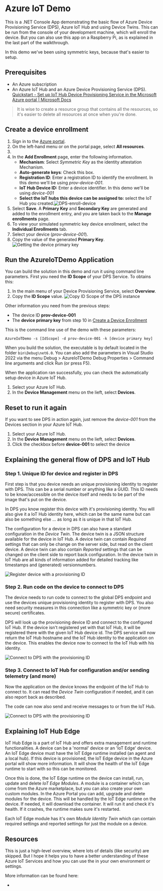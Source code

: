 # Azure IoT Demo
This is a .NET Console App demonstrating the basic flow of Azure Device Provisioning Service (DPS), Azure IoT Hub and using Device Twins. This can be run from the console of your development machine, which will enroll the device. But you can also use this app on a Raspberry Pi, as is explained in the last part of the walkthrough.

In this demo we've been using symmetric keys, because that's easier to setup.

## Prerequisites

* An Azure subscription
* An Azure IoT Hub and an Azure Device Provisioning Service (DPS).
  [Quickstart - Set up IoT Hub Device Provisioning Service in the Microsoft Azure portal | Microsoft Docs](https://docs.microsoft.com/en-us/azure/iot-dps/quick-setup-auto-provision)

> It is wise to create a resource group that contains all the resources, so it's easier to delete all resources at once when you're done.

## Create a device enrollment

1. Sign in to the [Azure portal](https://portal.azure.com/).
2. On the left-hand menu or on the portal page, select **All resources**.
3. 
4. In the **Add Enrollment** page, enter the following information.
   - **Mechanism**: Select *Symmetric Key* as the identity attestation Mechanism.
   - **Auto-generate keys**: Check this box.
   - **Registration ID**: Enter a registration ID to identify the enrollment. In this demo we'll be using *prov-device-001*.
   - **IoT Hub Device ID:** Enter a device identifier. In this demo we'll be using *device-001*
   - **Select the IoT hubs this device can be assigned to:** select the IoT Hub you created.![DPS-enroll-device](Images/DPS-enroll-device.png)
5. Select **Save**. A **Primary Key** and **Secondary Key** are generated and added to the enrollment entry, and you are taken back to the **Manage enrollments** page.
6. To view your simulated symmetric key device enrollment, select the **Individual Enrollments** tab.
7. Select your device (*prov-device-001*).
8. Copy the value of the generated **Primary Key**.
   ![Getting the device primary key](Images/dps-device-properties.png)

## Run the AzureIoTDemo Application

You can build the solution in this demo and run it using command line parameters. First you need the **ID Scope** of your DPS Service. To obtains this:

1. In the main menu of your Device Provisioning Service, select **Overview**.
2. Copy the **ID Scope** value.
   ![Copy ID Scope of the DPS instance](Images/dps-id-scope.png)

Other information you need from the previous steps:

* The device ID **prov-device-001**
* The **device primary key** from step 10 in [Create a Device Enrollment](#create-a-device-enrollment)

This is the command line use of the demo with these parameters:

```shell
AzureIoTDemo -s [IdScope] -d prov-device-001 -k [device primary key]
```

When you build the solution, the executable is by default located in the folder `bin\Debug\net6.0`. You can also add the parameters in Visual Studio 2022 via the menu Debug > AzureIoTDemo Debug Properties > Command line arguments and click Run (or press F5).

When the application ran successfully, you can check the automatically setup device in Azure IoT Hub. 

1. Select your Azure IoT Hub.
2. In the **Device Management** menu on the lieft, select **Devices**.

## Reset to run it again

If you want to see DPS in action again, just remove the *device-001* from the Devices section in your Azure IoT Hub.

1. Select your Azure IoT Hub.
2. In the **Device Management** menu on the lieft, select **Devices**.
3. Click the checkbox before **device-001** to select the device

## Explaining the general flow of DPS and IoT Hub

### Step 1. Unique ID for device and register in DPS

First step is that you device needs an unique provisioning identity to register with DPS. This can be a serial number or anything like a GUID. This ID needs to be know/accessible on the device itself and needs to be part of the image that's put on the device.

In DPS you know register this device with it's provisioning identity. You will also give it a IoT Hub identity here, which can be the same name but can also be something else ... as long as it is unique in that IoT Hub.

The configuration for a device in DPS can also have a standard configuration in the *Device Twin*. The device twin is a JSON structure available for the device in IoT Hub. A device twin can contain *Required* settings that can only be change on the server side, but read on the client device. A device twin can also contain *Reported* settings that can be changed on the client side to report back configuration. In the device twin in IoT Hub are all kinds of information added for detailed tracking like timestamps and (generated) versionnumbers.

![Register device with a provisioning ID](Images/flow-1-registration.PNG)

### Step 2. Run code on the device to connect to DPS

The device needs to run code to connect to the global DPS endpoint and use the devices unique provisioning identity to register with DPS. You also need security measures in this connection like a symmetric key or (more secure) certificates.

DPS will look up the provisioning device ID and connect to the configured IoT Hub. If the device isn't registered yet with that IoT Hub, it will be registered there with the given IoT Hub device id. The DPS service will now return the IoT Hub hostname and the IoT Hub identity to the application on the device. This enables the device now to connect to the IoT Hub with his identity.

![Connect to DPS with the provisioning ID](Images/flow-2-dps.PNG)

### Step 3. Connect to IoT Hub for configuration and/or sending telemetry (and more)

Now the application on the device knows the endpoint of the IoT Hub to connect to. It can read the *Device Twin* configuration if needed, and it can also report back as described.

The code can now also send and receive messages to or from the IoT Hub.

![Connect to DPS with the provisioning ID](Images/flow-3-iothub.PNG)

## Explaining IoT Hub Edge

IoT Hub Edge is a part of IoT Hub and offers extra management and runtime functionalities. A device can be a 'normal' device or an 'IoT Edge' device. An IoT Edge device must have the IoT Edge runtime installed (an agent and a local hub). If this device is provisioned, the IoT Edge device in the Azure portal will show more information. It will show the health of the IoT Edge runtime to start with so this can be monitored.

Once this is done, the IoT Edge runtime on the device can install, run, update and delete *IoT Edge Modules*. A module is a container which can come from the Azure marketplace, but you can also create your own custom modules. In the Azure Portal you can add, upgrade and delete modules for the device. This will be handled by the IoT Edge runtime on the device. If needed, it will download the container. It will run it and check it's health. If it crashes, the runtime makes sure it's restarted.

Each IoT Edge module has it's own *Module Identity Twin* which can contain required settings and reported settings for just the module on a device.

## Resources

This is just a high-level overview, where lots of details (like security) are skipped. But I hope it helps you to have a better understanding of these Azure IoT Services and how you can use the in your own environment or settings.

More information can be found here:

* 

